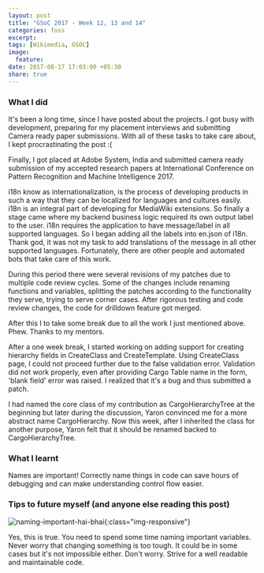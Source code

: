 ```yaml
---
layout: post
title: "GSoC 2017 - Week 12, 13 and 14"
categories: foss
excerpt:
tags: [Wikimedia, GSOC]
image:
  feature:
date: 2017-08-17 17:03:00 +05:30
share: true
---
```


### What I did

It's been a long time, since I have posted about the projects. I got busy with development, preparing for my placement interviews and submitting Camera ready paper submissions. With all of these tasks to take care about, I kept procrastinating the post :(

Finally, I got placed at Adobe System, India and submitted camera ready submission of my accepted research papers at International Conference on Pattern Recognition and Machine Intelligence 2017.

i18n know as internationalization, is the process of developing products in such a way that they can be localized for languages and cultures easily. i18n is an integral part of developing for MediaWiki extensions. So finally a stage came where my backend business logic required its own output label to the user. i18n requires the application to have message/label in all supported languages. So I began adding all the labels into en.json of i18n. Thank god, it was not my task to add translations of the message in all other supported languages. Fortunately, there are other people and automated bots that take care of this work. 

During this period there were several revisions of my patches due to multiple code review cycles. Some of the changes include renaming functions and variables, splitting the patches according to the functionality they serve, trying to serve corner cases. After rigorous testing and code review changes,  the code for drilldown feature got merged.

After this I to take some break due to all the work I just mentioned above. Phew. Thanks to my mentors.

After a one week break, I started working on adding support for creating hierarchy fields in CreateClass and CreateTemplate.
Using CreateClass page, I could not proceed further due to the false validation error. Validation did not work properly, even after providing Cargo Table name in the form, 'blank field' error was raised. I realized that it's a bug and thus submitted a patch.

I had named the core class of my contribution as CargoHierarchyTree at the beginning but later during the discussion, Yaron convinced me for a more abstract name CargoHierarchy. Now this week, after I inherited the class for another purpose, Yaron felt that it should be renamed backed to CargoHierarchyTree.


### What I learnt

Names are important! Correctly name things in code can save hours of debugging and can make understanding control flow easier.


### Tips to future myself (and anyone else reading this post)

![naming-important-hai-bhai](http://i.imgur.com/ksIVsui.jpg){:class="img-responsive"}

Yes, this is true. You need to spend some time naming important variables.
Never worry that changing something is too tough. It could be in some cases but it's not impossible either. Don't worry. Strive for a well readable and maintainable code.